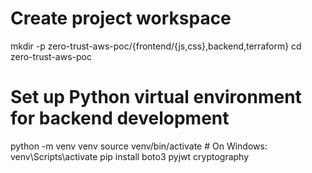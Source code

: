 # Create project workspace
mkdir -p zero-trust-aws-poc/{frontend/{js,css},backend,terraform}
cd zero-trust-aws-poc

# Set up Python virtual environment for backend development
python -m venv venv
source venv/bin/activate  # On Windows: venv\Scripts\activate
pip install boto3 pyjwt cryptography